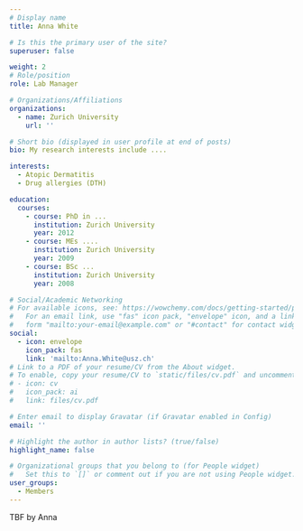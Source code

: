 ```yaml
---
# Display name
title: Anna White

# Is this the primary user of the site?
superuser: false

weight: 2
# Role/position
role: Lab Manager

# Organizations/Affiliations
organizations:
  - name: Zurich University
    url: ''

# Short bio (displayed in user profile at end of posts)
bio: My research interests include ....

interests:
  - Atopic Dermatitis
  - Drug allergies (DTH)

education:
  courses:
    - course: PhD in ...
      institution: Zurich University
      year: 2012
    - course: MEs ....
      institution: Zurich University
      year: 2009
    - course: BSc ...
      institution: Zurich University
      year: 2008

# Social/Academic Networking
# For available icons, see: https://wowchemy.com/docs/getting-started/page-builder/#icons
#   For an email link, use "fas" icon pack, "envelope" icon, and a link in the
#   form "mailto:your-email@example.com" or "#contact" for contact widget.
social:
  - icon: envelope
    icon_pack: fas
    link: 'mailto:Anna.White@usz.ch'
# Link to a PDF of your resume/CV from the About widget.
# To enable, copy your resume/CV to `static/files/cv.pdf` and uncomment the lines below.
# - icon: cv
#   icon_pack: ai
#   link: files/cv.pdf

# Enter email to display Gravatar (if Gravatar enabled in Config)
email: ''

# Highlight the author in author lists? (true/false)
highlight_name: false

# Organizational groups that you belong to (for People widget)
#   Set this to `[]` or comment out if you are not using People widget.
user_groups:
  - Members
---
```


TBF by Anna
